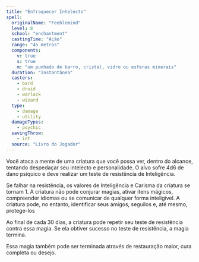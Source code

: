 ```yaml
---
title: "Enfraquecer Intelecto"
spell:
  originalName: "Feeblemind"
  level: 8
  school: "enchantment"
  castingTime: "Ação"
  range: "45 metros"
  components:
    v: true
    s: true
    m: "um punhado de barro, cristal, vidro ou esferas minerais"
  duration: "Instantânea"
  casters:
    - bard
    - druid
    - warlock
    - wizard
  type:
    - damage
    - utility
  damageTypes:
    - psychic
  savingThrow:
    - int
  source: "Livro do Jogador"
---
```


Você ataca a mente de uma criatura que você possa ver, dentro do alcance, tentando despedaçar seu intelecto e personalidade. O alvo sofre 4d6 de dano psíquico e deve realizar um teste de resistência de Inteligência.

Se falhar na resistência, os valores de Inteligência e Carisma da criatura se tornam 1. A criatura não pode conjurar magias, ativar itens mágicos, compreender idiomas ou se comunicar de qualquer forma inteligível. A criatura pode, no entanto, identificar seus amigos, seguilos e, até mesmo, protege-los

Ao final de cada 30 dias, a criatura pode repetir seu teste de resistência contra essa magia. Se ela obtiver sucesso no teste de resistência, a magia termina.

Essa magia também pode ser terminada através de restauração maior, cura completa ou desejo.
